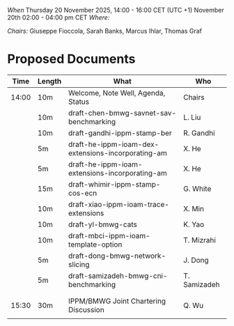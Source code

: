 *When*   Thursday 20 November 2025, 14:00 - 16:00 CET (UTC +1)
November 20th 02:00 - 04:00 pm CET 
*Where:*  

*Chairs:* Giuseppe Fioccola, Sarah Banks, Marcus Ihlar, Thomas Graf

# Proposed Documents

| Time    | Length | What                                               | Who          |
|---------|--------|----------------------------------------------------|--------------|
| 14:00   | 10m    | Welcome, Note Well, Agenda, Status                 | Chairs       |
|         | 10m    | draft-chen-bmwg-savnet-sav-benchmarking            | L. Liu       |
|         | 10m    | draft-gandhi-ippm-stamp-ber   	                    | R. Gandhi    |
|         | 5m     | draft-he-ippm-ioam-dex-extensions-incorporating-am | X. He        |
|         | 5m     | draft-he-ippm-ioam-extensions-incorporating-am     | X. He        |
|         | 15m    | draft-whimir-ippm-stamp-cos-ecn                    | G. White     |
|         | 10m    | draft-xiao-ippm-ioam-trace-extensions              | X. Min       |
|         | 10m    | draft-yl-bmwg-cats           	                    | K. Yao       |
|         | 10m    | draft-mbci-ippm-ioam-template-option               | T. Mizrahi   |
|         |  5m    | draft-dong-bmwg-network-slicing                    | J. Dong      |
|         |  5m    | draft-samizadeh-bmwg-cni-benchmarking              |	T. Samizadeh |
|         |        |                              	                    |              |
|         |        |                              	                    |              |
| 15:30   | 30m    | IPPM/BMWG Joint Chartering Discussion              | Q. Wu        |
|         |        |                              	                    |              |

